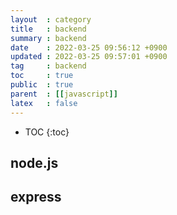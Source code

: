 ```yaml
---
layout  : category 
title   : backend 
summary : backend 
date    : 2022-03-25 09:56:12 +0900
updated : 2022-03-25 09:57:01 +0900
tag     : backend 
toc     : true
public  : true
parent  : [[javascript]] 
latex   : false
---
```

* TOC
{:toc}


## node.js
## express
